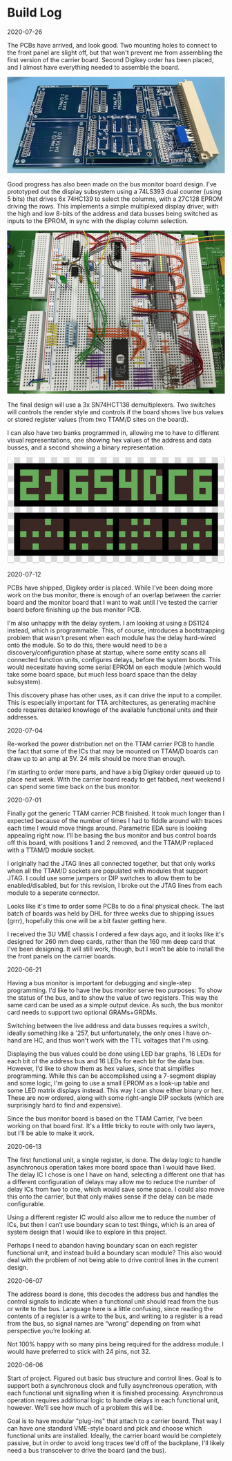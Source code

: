 Build Log
=========

2020-07-26

The PCBs have arrived, and look good. Two mounting holes to connect to the front panel are slight off, but that won't prevent me from assembling the first version of the carrier board. Second Digikey order has been placed, and I almost have everything needed to assemble the board.

![Carrier v1.1](img/IMG_4621.jpeg)

Good progress has also been made on the bus monitor board design. I've prototyped out the display subsystem using a 74LS393 dual counter (using 5 bits) that drives 6x 74HC139 to select the columns, with a 27C128 EPROM driving the rows. This implements a simple multiplexed display driver, with the high and low 8-bits of the address and data busses being switched as inputs to the EPROM, in sync with the display column selection.

![Breadboard](img/IMG_4620.jpeg)

The final design will use a 3x SN74HCT138 demultiplexers. Two switches will controls the render style and controls if the board shows live bus values or stored register values (from two TTAM/D sites on the board).

I can also have two banks programmed in, allowing me to have to different visual representations, one showing hex values of the address and data busses, and a second showing a binary representation.

![Display](img/bus_monitor_display.png)

2020-07-12

PCBs have shipped, Digikey order is placed. While I've been doing more work on the bus monitor, there is enough of an overlap between the carrier board and the monitor board that I want to wait until I've tested the carrier board before finishing up the bus monitor PCB.

I'm also unhappy with the delay system. I am looking at using a DS1124 instead, which is programmable. This, of course, introduces a bootstrapping problem that wasn't present when each module has the delay hard-wired onto the module. So to do this, there would need to be a discovery/configuration phase at startup, where some entity scans all connected function units, configures delays, before the system boots. This would necesitate having some serial EPROM on each module (which would take some board space, but much less board space than the delay subsystem).

This discovery phase has other uses, as it can drive the input to a compiler. This is especially important for TTA architectures, as generating machine code requires detailed knowlege of the available functional units and their addresses.

2020-07-04

Re-worked the power distribution net on the TTAM carrier PCB to handle the fact that some of the ICs that may be mounted on TTAM/D boards can draw up to an amp at 5V. 24 mils should be more than enough.

I'm starting to order more parts, and have a big Digikey order queued up to place next week. With the carrier board ready to get fabbed, next weekend I can spend some time back on the bus monitor.

2020-07-01

Finally got the generic TTAM carrier PCB finished. It took much longer than I expected because of the number of times I had to fiddle around with traces each time I would move things around. Parametric EDA sure is looking appealing right now. I’ll be basing the bus monitor and bus control boards off this board, with positions 1 and 2 removed, and the TTAM/P replaced with a TTAM/D module socket.

I originally had the JTAG lines all connected together, but that only works when all the TTAM/D sockets are populated with modules that support JTAG. I could use some jumpers or DIP switches to allow them to be enabled/disabled, but for this revision, I broke out the JTAG lines from each module to a seperate connector.

Looks like it's time to order some PCBs to do a final physical check. The last batch of boards was held by DHL for three weeks due to shipping issues (grrr), hopefully this one will be a bit faster getting here.

I received the 3U VME chassis I ordered a few days ago, and it looks like it's designed for 260 mm deep cards, rather than the 160 mm deep card that I've been designing. It will still work, though, but I won't be able to install the the front panels on the carrier boards.

2020-06-21

Having a bus monitor is important for debugging and single-step programming. I'd like to have the bus monitor serve two purposes: To show the status of the bus, and to show the value of two registers. This way the same card can be used as a simple output device. As such, the bus monitor card needs to support two optional GRAMs+GRDMs.

Switching between the live address and data busses requires a switch, ideally something like a '257, but unfortunately, the only ones I have on-hand are HC, and thus won't work with the TTL voltages that I'm using.

Displaying the bus values could be done using LED bar graphs, 16 LEDs for each bit of the address bus and 16 LEDs for each bit for the data bus. However, I'd like to show them as hex values, since that simplifies programming. While this can be accomplished using a 7-segment display and some logic, I'm going to use a small EPROM as a look-up table and some LED matrix displays instead. This way I can show either binary or hex. These are now ordered, along with some right-angle DIP sockets (which are surprisingly hard to find and expensive).

Since the bus monitor board is based on the TTAM Carrier, I've been working on that board first. It's a little tricky to route with only two layers, but I'll be able to make it work.

2020-06-13

The first functional unit, a single register, is done. The delay logic to handle asynchronous operation takes more board space than I would have liked. The delay IC I chose is one I have on hand, selecting a different one that has a different configuration of delays may allow me to reduce the number of delay ICs from two to one, which would save some space. I could also move this onto the carrier, but that only makes sense if the delay can be made configurable. 

Using a different register IC would also allow me to reduce the number of ICs, but then I can’t use boundary scan to test things, which is an area of system design that I would like to explore in this project.

Perhaps I need to abandon having boundary scan on each register functional unit, and instead build a boundary scan module? This also would deal with the problem of not being able to drive control lines in the current design.

2020-06-07

The address board is done, this decodes the address bus and handles the control signals to indicate when a functional unit should read from the bus or write to the bus. Language here is a little confusing, since reading the contents of a register is a write to the bus, and writing to a register is a read from the bus, so signal names are “wrong” depending on from what perspective you’re looking at.

Not 100% happy with so many pins being required for the address module. I would have preferred to stick with 24 pins, not 32.

2020-06-06

Start of project. Figured out basic bus structure and control lines. Goal is to support both a synchronous clock and fully asynchronous operation, with each functional unit signalling when it is finished processing. Asynchronous operation requires additional logic to handle delays in each functional unit, however. We'll see how much of a problem this will be.

Goal is to have modular "plug-ins" that attach to a carrier board. That way I can have one standard VME-style board and pick and choose which functional units are installed. Ideally, the carrier board would be completely passive, but in order to avoid long traces tee'd off of the backplane, I'll likely need a bus transceiver to drive the board (and the bus).